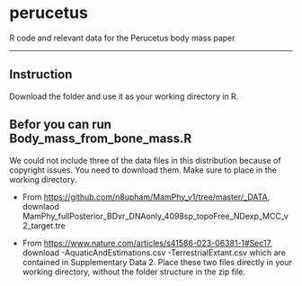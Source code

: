 # perucetus
R code and relevant data for the Perucetus body mass paper

---

## Instruction
Download the folder and use it as your working directory in R.

## Befor you can run Body_mass_from_bone_mass.R
We could not include three of the data files in this distribution because of 
copyright issues. You need to download them. Make sure to place in the 
working directory.

 - From https://github.com/n8upham/MamPhy_v1/tree/master/_DATA,
downlaod MamPhy_fullPosterior_BDvr_DNAonly_4098sp_topoFree_NDexp_MCC_v2_target.tre

 - From https://www.nature.com/articles/s41586-023-06381-1#Sec17, 
download 
-AquaticAndEstimations.csv
-TerrestrialExtant.csv
which are contained in Supplementary Data 2. Place these two files directly 
in your working directory, without the folder structure in the zip file.
